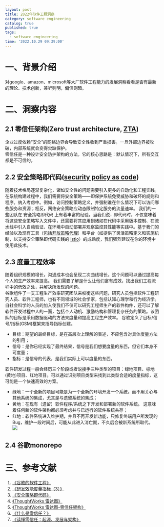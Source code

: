 ```yaml
---
layout: post
title: 2022年软件工程洞察
category: software engineering
catalog: true
published: true
tags:
  - software engineering
time: '2022.10.29 09:39:00'
---
```


# 一、背景介绍
对google、amazon、microsoft等大厂软件工程能力的发展洞察看看是否有最新的理论、技术创新，兼听则明，偏信则暗。

# 二、洞察内容

## 2.1 零信任架构(Zero trust architecture, [ZTA](https://nvlpubs.nist.gov/nistpubs/SpecialPublications/NIST.SP.800-207-draft2.pdf))
企业过度依赖“安全”的网络边界会导致安全性收到严重损害。一旦外部边界被攻破，内部系统就会变得欠缺保护。  
零信任是一种设计安全防护架构的方法，它的核心思路是：默认情况下，所有交互都是不可信的。

## 2.2 安全策略即代码([security policy as code](https://www.thoughtworks.com/zh-cn/radar/techniques/security-policy-as-code))
随着技术格局逐渐复杂化，诸如安全性的问题需要引入更多的自动化和工程实践。在系统构建过程中，我们需要将安全策略——即保护系统免受威胁和破坏的规则和程序，纳入考虑中。例如，访问控制策略定义，并强制谁在什么情况下可以访问哪些服务和资源；相反，网络安全策略应动态限制特定服务的流量速率。 我们的一些团队在 安全策略即代码 上有着丰富的经验。当我们说…即代码时，不仅意味着将这些安全策略写入文件中，还需要将其应用到诸如在代码中采用版本控制、在流水线中引入自动验证、在环境中自动部署并观察监控其性能等实践中。基于我们的经验以及现有工具（包括[开放策略代理](https://www.thoughtworks.com/zh-cn/radar/tools/open-policy-agent-opa)）和平台（如提供了灵活策略定义和实施机制，以支持安全策略即代码实践的 [Istio](https://www.thoughtworks.com/zh-cn/radar/platforms/istio)）的成熟度，我们强烈建议在你的环境中使用此技术。

## 2.3 度量工程效率
随着组织规模的增长，沟通成本也会呈现二次曲线增长。这个问题可以通过提高每个人的生产效率来提高。
我们需要了解是什么让他们富有成效，找出我们工程流程中的低效之处，并解决所发现的问题。  
谷歌组件了一支工程生产效率研究团队来权衡这些问题，研究人员包括软件工程研究人员、软件工程师，也有不同领域的社会学家，包括认知心理学和行为经济学。  
自社会科学的人员的加入使我们不仅可以研究工程师生产的软件构件，还可以了解软件开发过程中人的一面，包括个人动机、激励结构和管理复杂任务的策略。该团队的目标是采用数据驱动的方法来度量和提高工程生产效率。
谷歌定义了目标/信号/指标(GSM)框架来指导指标创建。
- 目标：期望的最终目标，是在高层次上理解的表述，不应包含对具体度量方法的引用；
- 信号：是你已经实现了最终结果，信号是我们想要度量的东西，但它们本身不可度量；
- 指标：是信号的代表，是我们实际上可以度量的东西。  

软件研发过程一般会经历三个阶段或者说接手三种类型的项目：绿地项目、棕地(黄地)项目、红地项目。可以通过识别项目类型来找到此类型合适的度量指标，这可能是一个快速高效的方案。
- 绿地：一个全新的项目可能是为一个全新的环境开发一个系统，而不用关心与其他系统的集成，尤其是与遗留系统的集成；
- 黄地：在现有（遗留）软件程序/系统之下开发和部署新的软件系统。 这意味着任何新的软件架构都必须考虑并与已运行的软件系统共存；
- 红地：软件系统进入维护期，并且不再开发新功能，只修复终端用户所发现的Bug，维护一段时间后，可能从此进入消亡期，不久后会被新系统所取代。  
![](https://insights.thoughtworks.cn/wp-content/uploads/2021/11/1-research-development-efficiency-measurement-metrics-3.jpg)

## 2.4 谷歌monorepo

# 三、参考文献
1. [《谷歌的软件工程》](https://qiangmzsx.github.io/Software-Engineering-at-Google)
2. [《研发效能度量指标（3）》](https://insights.thoughtworks.cn/research-development-efficiency-measurement-metrics-3/)
3. [《安全策略即代码》](https://www.thoughtworks.com/zh-cn/radar/techniques/security-policy-as-code)
4. [《ThoughtWorks 雷达图》](https://www.thoughtworks.com/radar)
5. [《ThoughtWorks 雷达图-零信任架构》](https://www.thoughtworks.com/zh-cn/radar/techniques/zero-trust-architecture)
6. [《什么是零信任？》](https://www.redhat.com/zh/topics/security/what-is-zero-trust)
7. [《读懂零信任：起源、发展与架构》](https://www.infoq.cn/article/9k4pmxl3glixh6loqwmu)